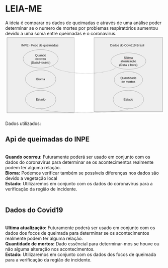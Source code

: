 <h1> LEIA-ME </h1>
A ideia é comparar os dados de queimadas e através de uma análise poder determinar se o numero de mortes por problemas respiratórios aumentou devido a uma soma entre queimadas e o coronavirus.<br>
<img src="imagem.png"/>
<br>
<br>
Dados utilizados:<br>
<h2>Api de queimadas do INPE</h2> <br>
<b>Quando ocorreu:</b> Futuramente poderá ser usado em conjunto com os dados do coronavirus para determinar se os acontecimentos realmente podem ter alguma relação.<br>
<b>Bioma:</b> Podemos verificar também se possíveis diferenças nos dados são devido a vegetação local<br>
<b>Estado:</b> Utilizaremos em conjunto com os dados do coronavirus para a verificação da região de incidente.<br>
<br>
<h2>Dados do Covid19</h2><br>
<b>Ultima atualização:</b> Futuramente poderá ser usado em conjunto com os dados dos focos de queimada para determinar se os acontecimentos realmente podem ter alguma relação.<br>
<b>Quantidade de mortos:</b> Dado essêncial para determinar-mos se houve ou não alguma alteração nos acontecimentos.<br>
<b>Estado:</b> Utilizaremos em conjunto com os dados dos focos de queimada para a verificação da região de incidente.<br>
